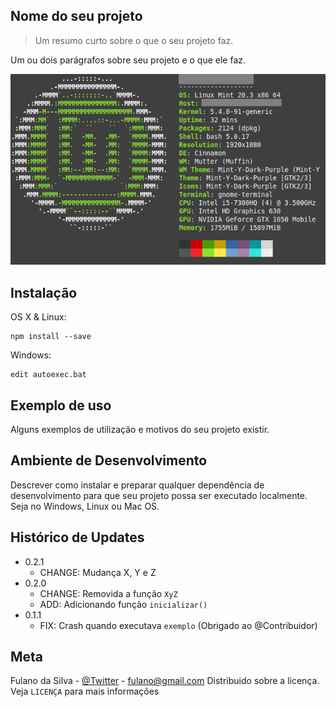 ## Nome do seu projeto
> Um resumo curto sobre o que o seu projeto faz.

Um ou dois parágrafos sobre seu projeto e o que ele faz.

![](lm.png)

## Instalação

OS X & Linux:

```shell
npm install --save
```

Windows:
```shell
edit autoexec.bat
```

## Exemplo de uso

Alguns exemplos de utilização e motivos do seu projeto existir.

## Ambiente de Desenvolvimento

Descrever como instalar e preparar qualquer dependência de desenvolvimento para que seu projeto possa ser executado localmente. Seja no Windows, Linux ou Mac OS.

## Histórico de Updates

* 0.2.1
    * CHANGE: Mudança X, Y e Z
* 0.2.0
    * CHANGE: Removida a função `XyZ`
    * ADD: Adicionando função `inicializar()`
* 0.1.1
    * FIX: Crash quando executava `exemplo` (Obrigado ao @Contribuidor)

## Meta

Fulano da Silva - [@Twitter](https://twitter.com.br/neymarjr) - fulano@gmail.com
Distribuido sobre a licença. Veja `LICENÇA` para mais informações